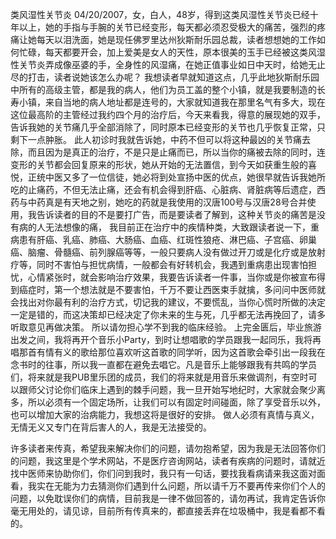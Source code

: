类风湿性关节炎
04/20/2007，女，白人，48岁，得到这类风湿性关节炎已经十年以上，她的手指与手腕的关节已经变形，每天都必须忍受极大的痛苦，强烈的疼痛让她每天以泪洗面，她是现任佛罗里达州狄斯耐乐园总裁，读者想想她的工作如何忙碌，每天都要开会，加上爱美是女人的天性，原本很美的玉手已经被这类风湿性关节炎弄成像巫婆的手，全身性的风湿痛，在她正值事业如日中天时，给她无止尽的打击，读者说她该怎么办呢？
我想读者早就知道这点，几乎此地狄斯耐乐园中所有的高级主管，都是我的病人，他们为员工盖的整个小镇，就是我要制造的长寿小镇，来自当地的病人地址都是连号的，大家就知道我在那里名气有多大，现在这位最高阶的主管经过我约四个月的治疗后，今天来看我，得意的展现她的双手，告诉我她的关节痛几乎全部消除了，同时原本已经变形的关节也几乎恢复正常，只剩下一点肿胀。
此人初诊时我就告诉她，中药不但可以将这种最凶的关节痛去除，而且因为是真正的治疗，不是只是止痛而已，所以当你的痛被去除的同时，连变形的关节都会回复原来的形状，她从开始的无法置信，到今天如获重生般的喜悦，正统中医又多了一位信徒，她必将到处宣扬中医的优点，她很早就告诉我她所吃的止痛药，不但无法止痛，还会有机会得到肝癌、心脏病、肾脏病等后遗症，西药与中药真是有天地之别，她吃的药就是我使用的汉唐100号与汉唐28号合并使用，我告诉读者的目的不是要打广告，而是要读者了解到，这种关节炎的痛苦是没有病的人无法想像的痛， 
我目前正在治疗中的疾情种类，大致跟读者说一下，重病患有肝癌、乳癌、肺癌、大肠癌、血癌、红斑性狼疮、淋巴癌、子宫癌、卵巢癌、脑瘤、骨髓癌、前列腺癌等等，一般只要病人没有做过开刀或是化疗或是放射疗等，同时不害怕与担忧病情，一般都会有好转机会，我遇到重病患出现害怕担忧，心情紧张时，就会影响治疗效果，我要告诉读者一件事，当你或是你被宣布得到癌症时，第一个想法就是不要害怕，千万不要让西医束手就擒，多问问中医师就会找出对你最有利的治疗方式，切记我的建议，不要慌乱，当你心慌时所做的决定一定是错的，而这决策却已经决定了你未来的生与死，几乎都无法再挽回了，请多听取意见再做决策。
 所以请勿担心学不到我的临床经验。
上完金匮后，毕业旅游出发之间，我将再开个音乐小Party，到时让想唱歌的学员跟我一起同乐，我将再唱那首有情有义的歌给那位喜欢听这首歌的同学听，因为这首歌会牵引出一段我在念书时的往事，所以我一直都在避免去唱它。凡是音乐上能够跟我有共鸣的学员们，将来就是我PUB里乐团的成员，我们的将来就是用音乐来做调剂，有空时可以跟师父讨论你们临床上遇到的棘手问题，我一旦开始写地纪时，大家就会聚少离多，所以必须有一个固定场所，让我们可以有固定时间碰面，除了享受音乐以外，也可以增加大家的治病能力，我想这将是很好的安排。
做人必须有真情与真义，无情无义又专门在背后害人的人，我是无法接受的。
  
许多读者来传真，希望我来解决你们的问题，请勿抱希望，因为我是无法回答你们的问题，我这里是个学术网站，不是医疗咨询网站，读者有疾病的问题时，请就近找中医师来协助你们，你们问到我时，我只有一句话，要找我看病请来我这面对面看，我实在无能为力去猜测你们遇到什么问题，所以请千万不要再传来你们个人的问题，以免耽误你们的病情，目前我是一律不做回答的，请勿再试，我肯定告诉你毫无用处的，请见谅，目前所有传真来的，都直接丢弃在垃圾桶中，我是看都不看的。